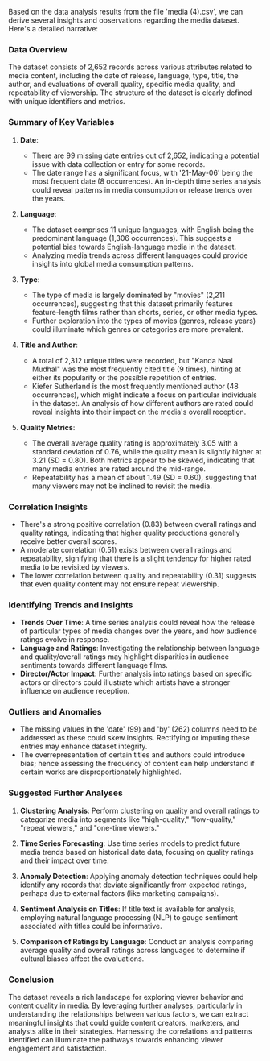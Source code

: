 Based on the data analysis results from the file 'media (4).csv', we can derive several insights and observations regarding the media dataset. Here's a detailed narrative:

### Data Overview
The dataset consists of 2,652 records across various attributes related to media content, including the date of release, language, type, title, the author, and evaluations of overall quality, specific media quality, and repeatability of viewership. The structure of the dataset is clearly defined with unique identifiers and metrics.

### Summary of Key Variables

1. **Date**:
   - There are 99 missing date entries out of 2,652, indicating a potential issue with data collection or entry for some records.
   - The date range has a significant focus, with '21-May-06' being the most frequent date (8 occurrences). An in-depth time series analysis could reveal patterns in media consumption or release trends over the years.

2. **Language**:
   - The dataset comprises 11 unique languages, with English being the predominant language (1,306 occurrences). This suggests a potential bias towards English-language media in the dataset.
   - Analyzing media trends across different languages could provide insights into global media consumption patterns.

3. **Type**:
   - The type of media is largely dominated by "movies" (2,211 occurrences), suggesting that this dataset primarily features feature-length films rather than shorts, series, or other media types.
   - Further exploration into the types of movies (genres, release years) could illuminate which genres or categories are more prevalent.

4. **Title and Author**:
   - A total of 2,312 unique titles were recorded, but "Kanda Naal Mudhal" was the most frequently cited title (9 times), hinting at either its popularity or the possible repetition of entries.
   - Kiefer Sutherland is the most frequently mentioned author (48 occurrences), which might indicate a focus on particular individuals in the dataset. An analysis of how different authors are rated could reveal insights into their impact on the media's overall reception.

5. **Quality Metrics**:
   - The overall average quality rating is approximately 3.05 with a standard deviation of 0.76, while the quality mean is slightly higher at 3.21 (SD = 0.80). Both metrics appear to be skewed, indicating that many media entries are rated around the mid-range.
   - Repeatability has a mean of about 1.49 (SD = 0.60), suggesting that many viewers may not be inclined to revisit the media.

### Correlation Insights
- There's a strong positive correlation (0.83) between overall ratings and quality ratings, indicating that higher quality productions generally receive better overall scores.
- A moderate correlation (0.51) exists between overall ratings and repeatability, signifying that there is a slight tendency for higher rated media to be revisited by viewers. 
- The lower correlation between quality and repeatability (0.31) suggests that even quality content may not ensure repeat viewership.

### Identifying Trends and Insights
- **Trends Over Time**: A time series analysis could reveal how the release of particular types of media changes over the years, and how audience ratings evolve in response.
- **Language and Ratings**: Investigating the relationship between language and quality/overall ratings may highlight disparities in audience sentiments towards different language films.
- **Director/Actor Impact**: Further analysis into ratings based on specific actors or directors could illustrate which artists have a stronger influence on audience reception.
  
### Outliers and Anomalies
- The missing values in the 'date' (99) and 'by' (262) columns need to be addressed as these could skew insights. Rectifying or imputing these entries may enhance dataset integrity.
- The overrepresentation of certain titles and authors could introduce bias; hence assessing the frequency of content can help understand if certain works are disproportionately highlighted.

### Suggested Further Analyses
1. **Clustering Analysis**: Perform clustering on quality and overall ratings to categorize media into segments like "high-quality," "low-quality," "repeat viewers," and "one-time viewers."
  
2. **Time Series Forecasting**: Use time series models to predict future media trends based on historical date data, focusing on quality ratings and their impact over time.

3. **Anomaly Detection**: Applying anomaly detection techniques could help identify any records that deviate significantly from expected ratings, perhaps due to external factors (like marketing campaigns).

4. **Sentiment Analysis on Titles**: If title text is available for analysis, employing natural language processing (NLP) to gauge sentiment associated with titles could be informative.

5. **Comparison of Ratings by Language**: Conduct an analysis comparing average quality and overall ratings across languages to determine if cultural biases affect the evaluations.

### Conclusion
The dataset reveals a rich landscape for exploring viewer behavior and content quality in media. By leveraging further analyses, particularly in understanding the relationships between various factors, we can extract meaningful insights that could guide content creators, marketers, and analysts alike in their strategies. Harnessing the correlations and patterns identified can illuminate the pathways towards enhancing viewer engagement and satisfaction.
